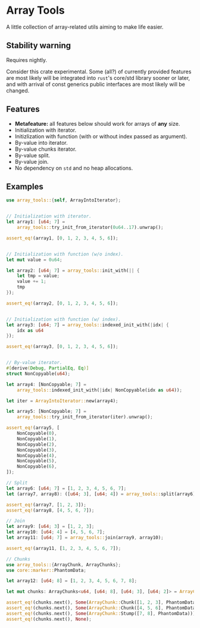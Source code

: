 # Array Tools

A little collection of array-related utils aiming to make life easier. 


## Stability warning

Requires nightly.

Consider this crate experimental. Some (all?) of currently provided features 
are most likely will be integrated into `rust`'s core/std library sooner or 
later, and with arrival of const generics public interfaces are most likely 
will be changed.

## Features

- **Metafeature:** all features below should work for arrays of **any** size.
- Initialization with iterator.
- Initizlization with function (with or without index passed as
  argument).
- By-value into iterator.
- By-value chunks iterator.
- By-value split.
- By-value join.
- No dependency on `std` and no heap allocations.

## Examples

```rust
use array_tools::{self, ArrayIntoIterator};


// Initialization with iterator.
let array1: [u64; 7] = 
    array_tools::try_init_from_iterator(0u64..17).unwrap();

assert_eq!(array1, [0, 1, 2, 3, 4, 5, 6]);


// Initialization with function (w/o index).
let mut value = 0u64;

let array2: [u64; 7] = array_tools::init_with(|| {
    let tmp = value;
    value += 1;
    tmp
});

assert_eq!(array2, [0, 1, 2, 3, 4, 5, 6]);


// Initialization with function (w/ index).
let array3: [u64; 7] = array_tools::indexed_init_with(|idx| {
    idx as u64
});

assert_eq!(array3, [0, 1, 2, 3, 4, 5, 6]);


// By-value iterator.
#[derive(Debug, PartialEq, Eq)]
struct NonCopyable(u64);

let array4: [NonCopyable; 7] = 
    array_tools::indexed_init_with(|idx| NonCopyable(idx as u64));

let iter = ArrayIntoIterator::new(array4);

let array5: [NonCopyable; 7] = 
    array_tools::try_init_from_iterator(iter).unwrap();

assert_eq!(array5, [
    NonCopyable(0),
    NonCopyable(1),
    NonCopyable(2),
    NonCopyable(3),
    NonCopyable(4),
    NonCopyable(5),
    NonCopyable(6),
]);

// Split
let array6: [u64; 7] = [1, 2, 3, 4, 5, 6, 7];
let (array7, array8): ([u64; 3], [u64; 4]) = array_tools::split(array6);

assert_eq!(array7, [1, 2, 3]);
assert_eq!(array8, [4, 5, 6, 7]);

// Join
let array9: [u64; 3] = [1, 2, 3];
let array10: [u64; 4] = [4, 5, 6, 7];
let array11: [u64; 7] = array_tools::join(array9, array10);

assert_eq!(array11, [1, 2, 3, 4, 5, 6, 7]);

// Chunks
use array_tools::{ArrayChunk, ArrayChunks};
use core::marker::PhantomData;

let array12: [u64; 8] = [1, 2, 3, 4, 5, 6, 7, 8];

let mut chunks: ArrayChunks<u64, [u64; 8], [u64; 3], [u64; 2]> = ArrayChunks::new(array12);

assert_eq!(chunks.next(), Some(ArrayChunk::Chunk([1, 2, 3], PhantomData)));
assert_eq!(chunks.next(), Some(ArrayChunk::Chunk([4, 5, 6], PhantomData)));
assert_eq!(chunks.next(), Some(ArrayChunk::Stump([7, 8], PhantomData)));
assert_eq!(chunks.next(), None);
```
